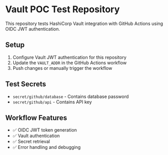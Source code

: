 # Vault POC Test Repository

This repository tests HashiCorp Vault integration with GitHub Actions using OIDC JWT authentication.

## Setup

1. Configure Vault JWT authentication for this repository
2. Update the `VAULT_ADDR` in the GitHub Actions workflow
3. Push changes or manually trigger the workflow

## Test Secrets

- `secret/github/database` - Contains database password
- `secret/github/api` - Contains API key

## Workflow Features

- ✅ OIDC JWT token generation
- ✅ Vault authentication
- ✅ Secret retrieval
- ✅ Error handling and debugging
